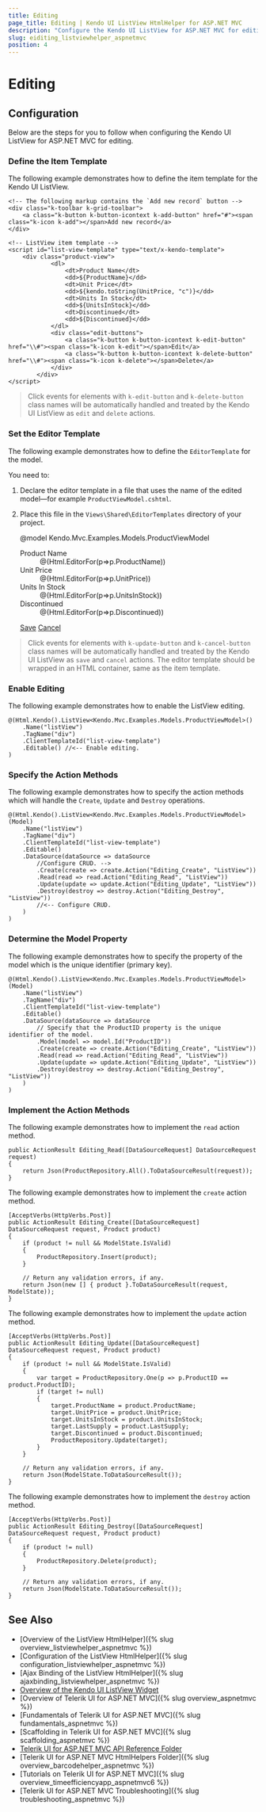 ```yaml
---
title: Editing
page_title: Editing | Kendo UI ListView HtmlHelper for ASP.NET MVC
description: "Configure the Kendo UI ListView for ASP.NET MVC for editing."
slug: eiditing_listviewhelper_aspnetmvc
position: 4
---
```


# Editing

## Configuration

Below are the steps for you to follow when configuring the Kendo UI ListView for ASP.NET MVC for editing.

### Define the Item Template

The following example demonstrates how to define the item template for the Kendo UI ListView.

    <!-- The following markup contains the `Add new record` button -->
    <div class="k-toolbar k-grid-toolbar">
        <a class="k-button k-button-icontext k-add-button" href="#"><span class="k-icon k-add"></span>Add new record</a>
    </div>

    <!-- ListView item template -->
    <script id="list-view-template" type="text/x-kendo-template">
        <div class="product-view">
                <dl>
                    <dt>Product Name</dt>
                    <dd>${ProductName}</dd>
                    <dt>Unit Price</dt>
                    <dd>${kendo.toString(UnitPrice, "c")}</dd>
                    <dt>Units In Stock</dt>
                    <dd>${UnitsInStock}</dd>
                    <dt>Discontinued</dt>
                    <dd>${Discontinued}</dd>
                </dl>
                <div class="edit-buttons">
                    <a class="k-button k-button-icontext k-edit-button" href="\\#"><span class="k-icon k-edit"></span>Edit</a>
                    <a class="k-button k-button-icontext k-delete-button" href="\\#"><span class="k-icon k-delete"></span>Delete</a>
                </div>
            </div>
    </script>

> Click events for elements with `k-edit-button` and `k-delete-button` class names will be automatically handled and treated by the Kendo UI ListView as `edit` and `delete` actions.

### Set the Editor Template

The following example demonstrates how to define the `EditorTemplate` for the model.

You need to:
1. Declare the editor template in a file that uses the name of the edited model&mdash;for example `ProductViewModel.cshtml`.
1. Place this file in the `Views\Shared\EditorTemplates` directory of your project.

    @model Kendo.Mvc.Examples.Models.ProductViewModel
    <div class="product-view">
        <dl>
            <dt>Product Name</dt>
            <dd>
                @(Html.EditorFor(p=>p.ProductName))
                <!-- ProductName validation message placeholder -->
                <span data-for="ProductName" class="k-invalid-msg"></span>
            </dd>
            <dt>Unit Price</dt>
            <dd>
                @(Html.EditorFor(p=>p.UnitPrice))
                <!-- UnitPrice validation message placeholder -->
                <span data-for="UnitPrice" class="k-invalid-msg"></span>
            </dd>
            <dt>Units In Stock</dt>
            <dd>
                @(Html.EditorFor(p=>p.UnitsInStock))
                <!-- UnitsInStock validation message placeholder -->
                <span data-for="UnitsInStock" class="k-invalid-msg"></span>
            </dd>
            <dt>Discontinued</dt>
            <dd>@(Html.EditorFor(p=>p.Discontinued))</dd>
        </dl>
        <div class="edit-buttons">
            <a class="k-button k-button-icontext k-update-button" href="\\#"><span class="k-icon k-update"></span>Save</a>
            <a class="k-button k-button-icontext k-cancel-button" href="\\#"><span class="k-icon k-cancel"></span>Cancel</a>
        </div>
    </div>

> Click events for elements with `k-update-button` and `k-cancel-button` class names will be automatically handled and treated by the Kendo UI ListView as `save` and `cancel` actions. The editor template should be wrapped in an HTML container, same as the item template.

###	Enable Editing

The following example demonstrates how to enable the ListView editing.

    @(Html.Kendo().ListView<Kendo.Mvc.Examples.Models.ProductViewModel>()
        .Name("listView")
        .TagName("div")
        .ClientTemplateId("list-view-template")
        .Editable() //<-- Enable editing.
    )

### Specify the Action Methods

The following example demonstrates how to specify the action methods which will handle the `Create`, `Update` and `Destroy` operations.

    @(Html.Kendo().ListView<Kendo.Mvc.Examples.Models.ProductViewModel>(Model)
        .Name("listView")
        .TagName("div")
        .ClientTemplateId("list-view-template")
        .Editable()
        .DataSource(dataSource => dataSource
            //Configure CRUD. -->
            .Create(create => create.Action("Editing_Create", "ListView"))
            .Read(read => read.Action("Editing_Read", "ListView"))
            .Update(update => update.Action("Editing_Update", "ListView"))
            .Destroy(destroy => destroy.Action("Editing_Destroy", "ListView"))
            //<-- Configure CRUD.
        )
    )

### Determine the Model Property

The following example demonstrates how to specify the property of the model which is the unique identifier (primary key).

    @(Html.Kendo().ListView<Kendo.Mvc.Examples.Models.ProductViewModel>(Model)
        .Name("listView")
        .TagName("div")
        .ClientTemplateId("list-view-template")
        .Editable()
        .DataSource(dataSource => dataSource
            // Specify that the ProductID property is the unique identifier of the model.
            .Model(model => model.Id("ProductID"))
            .Create(create => create.Action("Editing_Create", "ListView"))
            .Read(read => read.Action("Editing_Read", "ListView"))
            .Update(update => update.Action("Editing_Update", "ListView"))
            .Destroy(destroy => destroy.Action("Editing_Destroy", "ListView"))
        )
    )

### Implement the Action Methods

The following example demonstrates how to implement the `read` action method.

    public ActionResult Editing_Read([DataSourceRequest] DataSourceRequest request)
    {
        return Json(ProductRepository.All().ToDataSourceResult(request));
    }

The following example demonstrates how to implement the `create` action method.

    [AcceptVerbs(HttpVerbs.Post)]
    public ActionResult Editing_Create([DataSourceRequest] DataSourceRequest request, Product product)
    {
        if (product != null && ModelState.IsValid)
        {
            ProductRepository.Insert(product);
        }

        // Return any validation errors, if any.
        return Json(new [] { product }.ToDataSourceResult(request, ModelState));
    }

The following example demonstrates how to implement the `update` action method.

    [AcceptVerbs(HttpVerbs.Post)]
    public ActionResult Editing_Update([DataSourceRequest] DataSourceRequest request, Product product)
    {
        if (product != null && ModelState.IsValid)
        {
            var target = ProductRepository.One(p => p.ProductID == product.ProductID);
            if (target != null)
            {
                target.ProductName = product.ProductName;
                target.UnitPrice = product.UnitPrice;
                target.UnitsInStock = product.UnitsInStock;
                target.LastSupply = product.LastSupply;
                target.Discontinued = product.Discontinued;
                ProductRepository.Update(target);
            }
        }

        // Return any validation errors, if any.
        return Json(ModelState.ToDataSourceResult());
    }

The following example demonstrates how to implement the `destroy` action method.

    [AcceptVerbs(HttpVerbs.Post)]
    public ActionResult Editing_Destroy([DataSourceRequest] DataSourceRequest request, Product product)
    {
        if (product != null)
        {
            ProductRepository.Delete(product);
        }

        // Return any validation errors, if any.
        return Json(ModelState.ToDataSourceResult());
    }

## See Also

* [Overview of the ListView HtmlHelper]({% slug overview_listviewhelper_aspnetmvc %})
* [Configuration of the ListView HtmlHelper]({% slug configuration_listviewhelper_aspnetmvc %})
* [Ajax Binding of the ListView HtmlHelper]({% slug ajaxbinding_listviewhelper_aspnetmvc %})
* [Overview of the Kendo UI ListView Widget](http://docs.telerik.com/kendo-ui/controls/data-management/listview/overview)
* [Overview of Telerik UI for ASP.NET MVC]({% slug overview_aspnetmvc %})
* [Fundamentals of Telerik UI for ASP.NET MVC]({% slug fundamentals_aspnetmvc %})
* [Scaffolding in Telerik UI for ASP.NET MVC]({% slug scaffolding_aspnetmvc %})
* [Telerik UI for ASP.NET MVC API Reference Folder](http://docs.telerik.com/aspnet-mvc/api/Kendo.Mvc/AggregateFunction)
* [Telerik UI for ASP.NET MVC HtmlHelpers Folder]({% slug overview_barcodehelper_aspnetmvc %})
* [Tutorials on Telerik UI for ASP.NET MVC]({% slug overview_timeefficiencyapp_aspnetmvc6 %})
* [Telerik UI for ASP.NET MVC Troubleshooting]({% slug troubleshooting_aspnetmvc %})
